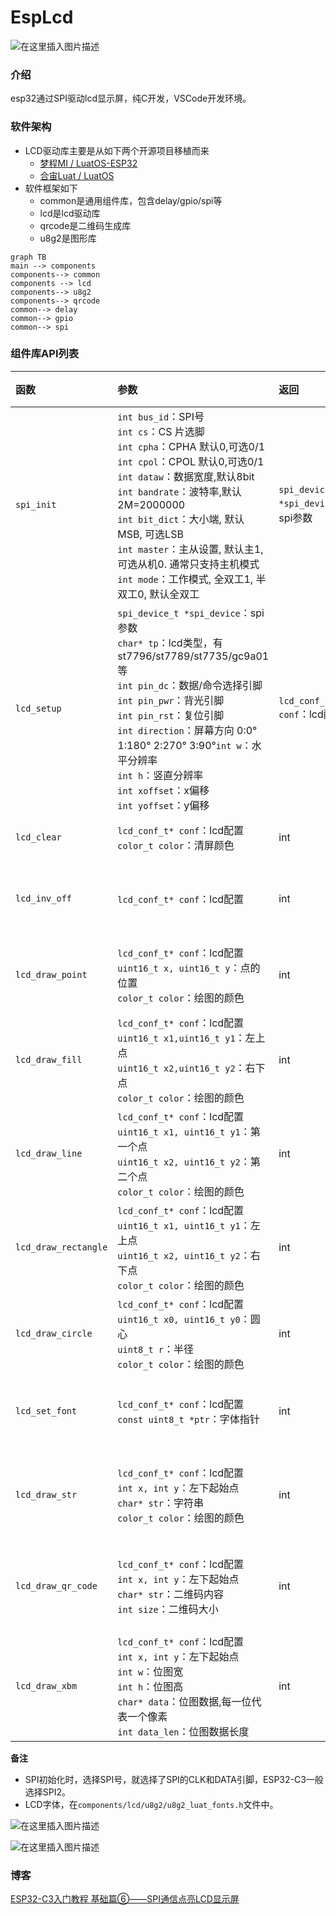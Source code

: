 # EspLcd

![在这里插入图片描述](https://img-blog.csdnimg.cn/fff77a24b7124cbaabca197d32349e3e.png)

### 介绍
esp32通过SPI驱动lcd显示屏，纯C开发，VSCode开发环境。


### 软件架构

- LCD驱动库主要是从如下两个开源项目移植而来
	- [梦程MI / LuatOS-ESP32](https://gitee.com/dreamcmi/LuatOS-ESP32)
	- [合宙Luat / LuatOS](https://gitee.com/openLuat/LuatOS)
- 软件框架如下
	- common是通用组件库，包含delay/gpio/spi等
	- lcd是lcd驱动库
	- qrcode是二维码生成库
	- u8g2是图形库 

```mermaid
graph TB
main --> components
components--> common
components --> lcd
components--> u8g2
components--> qrcode
common--> delay
common--> gpio
common--> spi
```

### 组件库API列表


| 函数 | 参数 | 返回 | 功能 | 
|:--|:--|:--| :--|
| ```spi_init```| ```int bus_id```：SPI号<br>```int cs```：CS 片选脚<br>```int cpha```：CPHA 默认0,可选0/1<br>```int cpol```：CPOL 默认0,可选0/1<br>```int dataw```：数据宽度,默认8bit<br>```int bandrate```：波特率,默认2M=2000000<br>```int bit_dict```：大小端, 默认MSB, 可选LSB<br>```int master```：主从设置, 默认主1, 可选从机0. 通常只支持主机模式<br>```int mode```：工作模式, 全双工1, 半双工0, 默认全双工|```spi_device_t *spi_device```：spi参数|spi初始化|
|```lcd_setup```|```spi_device_t *spi_device```：spi参数<br>```char* tp```：lcd类型，有st7796/st7789/st7735/gc9a01等<br>```int pin_dc```：数据/命令选择引脚<br>```int pin_pwr```：背光引脚<br>```int pin_rst```：复位引脚<br>```int direction```：屏幕方向 0:0° 1:180° 2:270° 3:90°```int w```：水平分辨率<br>```int h```：竖直分辨率<br>```int xoffset```：x偏移<br>```int yoffset```：y偏移|```lcd_conf_t* conf```：lcd配置 |lcd初始化|
|```lcd_clear```| ```lcd_conf_t* conf```：lcd配置<br>```color_t color```：清屏颜色|int | lcd清屏|
|```lcd_inv_off```| ```lcd_conf_t* conf```：lcd配置|int | lcd关闭反色|
|```lcd_draw_point```|  ```lcd_conf_t* conf```：lcd配置<br>```uint16_t x, uint16_t y```：点的位置<br>```color_t color```：绘图的颜色|int|lcd画一个点|
|```lcd_draw_fill```| ```lcd_conf_t* conf```：lcd配置<br>```uint16_t x1,uint16_t y1```：左上点<br>```uint16_t x2,uint16_t y2```：右下点<br>```color_t color```：绘图的颜色|int |lcd颜色填充|
|```lcd_draw_line```| ```lcd_conf_t* conf```：lcd配置<br>```uint16_t x1, uint16_t y1```：第一个点<br>```uint16_t x2, uint16_t y2```：第二个点<br>```color_t color```：绘图的颜色|int |lcd画一条线|
|```lcd_draw_rectangle```| ```lcd_conf_t* conf```：lcd配置<br>```uint16_t x1, uint16_t y1```：左上点<br>```uint16_t x2, uint16_t y2```：右下点<br>```color_t color```：绘图的颜色|int |lcd画一个框|
|```lcd_draw_circle```| ```lcd_conf_t* conf```：lcd配置<br>```uint16_t x0, uint16_t y0```：圆心<br>```uint8_t r```：半径<br>```color_t color```：绘图的颜色|int |lcd画一个圆|
|```lcd_set_font```| ```lcd_conf_t* conf```：lcd配置<br>```const uint8_t *ptr```：字体指针|int |lcd设置字体|
|```lcd_draw_str```| ```lcd_conf_t* conf```：lcd配置<br>```int x, int y```：左下起始点<br>```char* str```：字符串<br>```color_t color```：绘图的颜色|int |lcd显示字符串|
|```lcd_draw_qr_code```| ```lcd_conf_t* conf```：lcd配置<br>```int x, int y```：左下起始点<br>```char* str```：二维码内容<br>```int size```：二维码大小|int |lcd显示二维码|
|```lcd_draw_xbm```| ```lcd_conf_t* conf```：lcd配置<br>```int x, int y```：左下起始点<br>```int w```：位图宽<br>```int h```：位图高<br>```char* data```：位图数据,每一位代表一个像素<br>```int data_len```：位图数据长度|int |lcd绘制位图|


**备注**
- SPI初始化时，选择SPI号，就选择了SPI的CLK和DATA引脚，ESP32-C3一般选择SPI2。
- LCD字体，在```components/lcd/u8g2/u8g2_luat_fonts.h```文件中。


![在这里插入图片描述](https://img-blog.csdnimg.cn/d039a7f6e8b6496b87de6abc8a496f6c.png)

![在这里插入图片描述](https://img-blog.csdnimg.cn/47bdfbe65d4c4b8abd4d26b9abc515d7.png)



### 博客

[ESP32-C3入门教程 基础篇⑥——SPI通信点亮LCD显示屏](https://blog.csdn.net/kangweijian/article/details/126408737)
